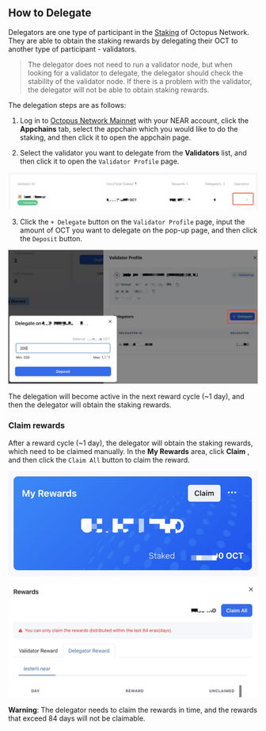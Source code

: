 ## How to Delegate

Delegators are one type of participant in the [Staking]((../general/octopus-staking.md)) of Octopus Network. They are able to obtain the staking rewards by delegating their OCT to another type of participant - validators. 

> The delegator does not need to run a validator node, but when looking for a validator to delegate, the delegator should check the stability of the validator node. If there is a problem with the validator, the delegator will not be able to obtain staking rewards.

The delegation steps are as follows:

1. Log in to [Octopus Network Mainnet](https://mainnet.oct.network) with your NEAR account, click the **Appchains** tab, select the appchain which you would like to do the staking, and then click it to open the appchain page.

2. Select the validator you want to delegate from the **Validators** list, and then click it to open the `Validator Profile` page.

![delegator open](../images/maintain/delegator_open.jpg)

3. Click the `+ Delegate` button on the `Validator Profile` page, input the amount of OCT you want to delegate on the pop-up page, and then click the `Deposit` button.

![delegator delegate](../images/maintain/delegator_delegate.jpg)

The delegation will become active in the next reward cycle (~1 day), and then the delegator will obtain the staking rewards.

### Claim rewards

After a reward cycle (~1 day), the delegator will obtain the staking rewards, which need to be claimed manually. In the **My Rewards** area, click **Claim** , and then click the `Claim All` button to claim the reward.

![my rewards](../images/maintain/my_rewards.jpg)

![delegator claim reward](../images/maintain/delegator_claim_rewards.jpg)

**Warning**: The delegator needs to claim the rewards in time, and the rewards that exceed 84 days will not be claimable.